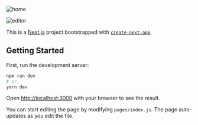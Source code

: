 ![home](https://user-images.githubusercontent.com/6770106/133267560-0eea8701-ac94-45f8-8ba8-eead83d83622.png)

![editor](https://user-images.githubusercontent.com/6770106/133267600-85073cdc-9ebf-4b7c-bbb8-f728318b26a5.png)


This is a [Next.js](https://nextjs.org/) project bootstrapped with [`create-next-app`](https://github.com/vercel/next.js/tree/canary/packages/create-next-app).

## Getting Started

First, run the development server:

```bash
npm run dev
# or
yarn dev
```

Open [http://localhost:3000](http://localhost:3000) with your browser to see the result.

You can start editing the page by modifying `pages/index.js`. The page auto-updates as you edit the file.
